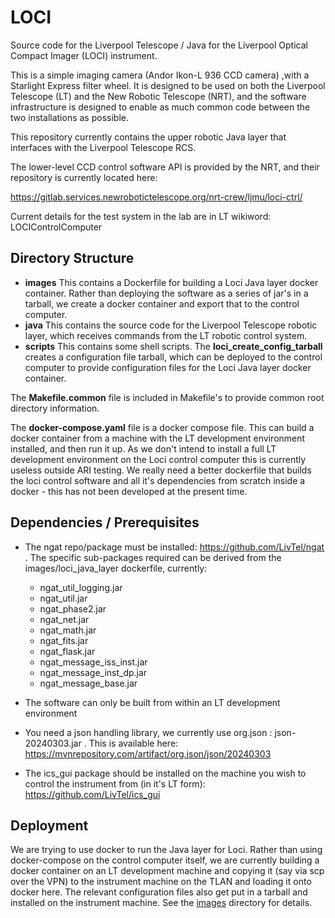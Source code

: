 # LOCI

Source code for the Liverpool Telescope / Java for the Liverpool Optical Compact Imager (LOCI) instrument.

This is a simple imaging camera (Andor Ikon-L 936 CCD camera) ,with a Starlight Express filter wheel. It is designed to be used on both the Liverpool Telescope (LT) and the New Robotic Telescope (NRT), and the software infrastructure is designed to enable as much common code between the two installations as possible.

This repository currently contains the upper robotic Java layer that interfaces with the Liverpool Telescope RCS.

The lower-level CCD control software API is provided by the NRT, and their repository is currently located here:

https://gitlab.services.newrobotictelescope.org/nrt-crew/ljmu/loci-ctrl/

Current details for the test system in the lab are in LT wikiword: LOCIControlComputer

## Directory Structure

* **images** This contains a Dockerfile for building a Loci Java layer docker container. Rather than deploying the software as a series of jar's in a tarball, we create a docker container and export that to the control computer.
* **java** This contains the source code for the Liverpool Telescope robotic layer, which receives commands from the LT robotic control system.
* **scripts** This contains some shell scripts. The **loci_create_config_tarball** creates a configuration file tarball, which can be deployed to the control computer to provide configuration files for the Loci Java layer docker container.

The **Makefile.common** file is included in Makefile's to provide common root directory information.

The **docker-compose.yaml** file is a docker compose file. This can build a docker container from a machine with the LT development environment installed, and then run it up. As we don't intend to install a full LT development environment on the Loci control computer this is currently useless outside ARI testing. We really need a better dockerfile that builds the loci control software and all it's dependencies from scratch inside a docker - this has not been developed at the present time.

## Dependencies / Prerequisites

* The ngat repo/package must be installed: https://github.com/LivTel/ngat .  The specific sub-packages required can be derived from the images/loci_java_layer dockerfile, currently:
  * ngat_util_logging.jar
  * ngat_util.jar
  * ngat_phase2.jar
  * ngat_net.jar
  * ngat_math.jar
  * ngat_fits.jar
  * ngat_flask.jar
  * ngat_message_iss_inst.jar
  * ngat_message_inst_dp.jar
  * ngat_message_base.jar
* The software can only be built from within an LT development environment
* You need a json handling library, we currently use org.json : json-20240303.jar . This is available here: https://mvnrepository.com/artifact/org.json/json/20240303

* The ics_gui package should be installed on the machine you wish to control the instrument from (in it's LT form): https://github.com/LivTel/ics_gui

## Deployment

We are trying to use docker to run the Java layer for Loci. Rather than using docker-compose on the control computer itself, we are currently building a docker container on an LT development machine and copying it (say via scp over the VPN) to the instrument machine on the TLAN and loading it onto docker here. The relevant configuration files also get put in a tarball and installed on the instrument machine. See the [images](images) directory for details.
